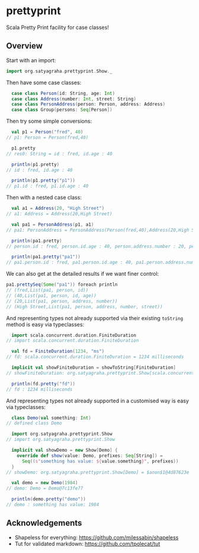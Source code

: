 # prettyprint

Scala Pretty Print facility for case classes!

## Overview

Start with an import:
```scala
import org.satyagraha.prettyprint.Show._
```

Then have some case classes:
```scala
  case class Person(id: String, age: Int)
  case class Address(number: Int, street: String)
  case class PersonAddress(person: Person, address: Address)
  case class Group(persons: Seq[Person])
```

Then try some simple conversions:
```scala
  val p1 = Person("fred", 40)
// p1: Person = Person(fred,40)

  p1.pretty
// res0: String = id : fred, id.age : 40

  println(p1.pretty)
// id : fred, id.age : 40

  println(p1.pretty("p1"))
// p1.id : fred, p1.id.age : 40
```

Then with a nested case class:
```scala
  val a1 = Address(20, "High Street")
// a1: Address = Address(20,High Street)

  val pa1 = PersonAddress(p1, a1)
// pa1: PersonAddress = PersonAddress(Person(fred,40),Address(20,High Street))

  println(pa1.pretty)
// person.id : fred, person.id.age : 40, person.address.number : 20, person.address.number.street : High Street

  println(pa1.pretty("pa1"))
// pa1.person.id : fred, pa1.person.id.age : 40, pa1.person.address.number : 20, pa1.person.address.number.street : High Street
```

We can also get at the detailed results if we want finer control:
```scala
pa1.prettySeq(Some("pa1")) foreach println
// (fred,List(pa1, person, id))
// (40,List(pa1, person, id, age))
// (20,List(pa1, person, address, number))
// (High Street,List(pa1, person, address, number, street))
```

And representing types not already supported via their existing `toString` method is easy via typeclasses:
```scala
  import scala.concurrent.duration.FiniteDuration
// import scala.concurrent.duration.FiniteDuration

  val fd = FiniteDuration(1234, "ms")
// fd: scala.concurrent.duration.FiniteDuration = 1234 milliseconds

  implicit val showFiniteDuration = showToString[FiniteDuration]
// showFiniteDuration: org.satyagraha.prettyprint.Show[scala.concurrent.duration.FiniteDuration] = org.satyagraha.prettyprint.Show$$anon$1@5d25c391

  println(fd.pretty("fd"))
// fd : 1234 milliseconds
```

And representing types not already supported in a customised way is easy via typeclasses:
```scala
  class Demo(val something: Int)
// defined class Demo

  import org.satyagraha.prettyprint.Show
// import org.satyagraha.prettyprint.Show

  implicit val showDemo = new Show[Demo] {
    override def show(value: Demo, prefixes: Seq[String]) =
      Seq((s"something has value: ${value.something}", prefixes))
  }
// showDemo: org.satyagraha.prettyprint.Show[Demo] = $anon$1@4d87623e

  val demo = new Demo(1984)
// demo: Demo = Demo@7c13fe77

  println(demo.pretty("demo"))
// demo : something has value: 1984
```

## Acknowledgements
- Shapeless for everything: https://github.com/milessabin/shapeless 
- Tut for validated markdown: https://github.com/tpolecat/tut


